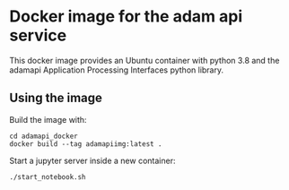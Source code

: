 # Docker image for the adam api service

This docker image provides an Ubuntu container with python 3.8 and the adamapi Application Processing Interfaces python library.

## Using the image
Build the image with:
```
cd adamapi_docker
docker build --tag adamapiimg:latest .
```
Start a jupyter server inside a new container:
```
./start_notebook.sh
```
